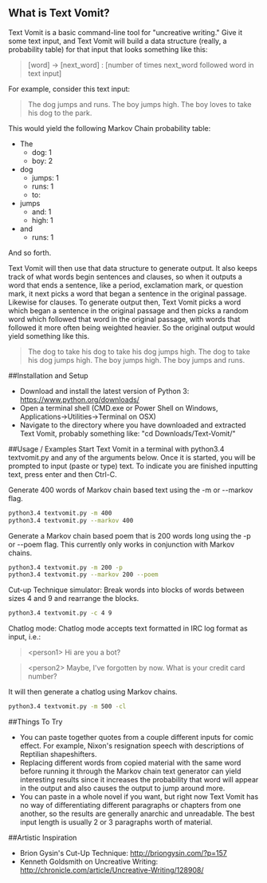 ## What is Text Vomit?
Text Vomit is a basic command-line tool for "uncreative writing." Give it some text input, and Text Vomit will build a data structure (really, a probability table) for that input that looks something like this:

>[word] -> [next_word] : [number of times next_word followed word in text input]

For example, consider this text input:

>The dog jumps and runs. The boy jumps high. The boy loves to take his dog to the park.
  
This would yield the following Markov Chain probability table:
* The 
    * dog: 1
    * boy: 2
* dog 
  * jumps: 1
  * runs: 1
  * to: 
* jumps
  * and: 1
  * high: 1
* and
  * runs: 1

And so forth. 

Text Vomit will then use that data structure to generate output. It also keeps track of what words begin sentences and clauses, so when it outputs a word that ends a sentence, like a period, exclamation mark, or question mark, it next picks a word that began a sentence in the original passage. Likewise for clauses. To generate output then, Text Vomit picks a word which began a sentence in the original passage and then picks a random word which followed that word in the original passage, with words that followed it more often being weighted heavier. So the original output would yield something like this.

>The dog to take his dog to take his dog jumps high. The dog to take his dog jumps high. The boy jumps high. The boy jumps and runs.

##Installation and Setup
- Download and install the latest version of Python 3: https://www.python.org/downloads/
- Open a terminal shell (CMD.exe or Power Shell on Windows, Applications->Utilities->Terminal on OSX)
- Navigate to the directory where you have downloaded and extracted Text Vomit, probably something like: "cd Downloads/Text-Vomit/"

##Usage / Examples
Start Text Vomit in a terminal with python3.4 textvomit.py and any of the arguments below. Once it is started, you will be prompted to input (paste or type) text. To indicate you are finished inputting text, press enter and then Ctrl-C.

Generate 400 words of Markov chain based text using the -m or --markov flag.
```bash
python3.4 textvomit.py -m 400
python3.4 textvomit.py --markov 400
```

Generate a Markov chain based poem that is 200 words long using the -p or --poem flag. This currently only works in conjunction with Markov chains.
```bash
python3.4 textvomit.py -m 200 -p
python3.4 textvomit.py --markov 200 --poem
```

Cut-up Technique simulator: Break words into blocks of words between sizes 4 and 9 and rearrange the blocks.
```bash
python3.4 textvomit.py -c 4 9
```

Chatlog mode: Chatlog mode accepts text formatted in IRC log format as input, i.e.:
> \<person1\> Hi are you a bot?

> \<person2\> Maybe, I've forgotten by now. What is your credit card number?

It will then generate a chatlog using Markov chains.
```bash
python3.4 textvomit.py -m 500 -cl
```

##Things To Try
- You can paste together quotes from a couple different inputs for comic effect. For example, Nixon's resignation speech with descriptions of Reptilian shapeshifters.
- Replacing different words from copied material with the same word before running it through the Markov chain text generator can yield interesting results since it increases the probability that word will appear in the output and also causes the output to jump around more.
- You can paste in a whole novel if you want, but right now Text Vomit has no way of differentiating different paragraphs or chapters from one another, so the results are generally anarchic and unreadable. The best input length is usually 2 or 3 paragraphs worth of material.

##Artistic Inspiration
- Brion Gysin's Cut-Up Technique: http://briongysin.com/?p=157
- Kenneth Goldsmith on Uncreative Writing: http://chronicle.com/article/Uncreative-Writing/128908/
